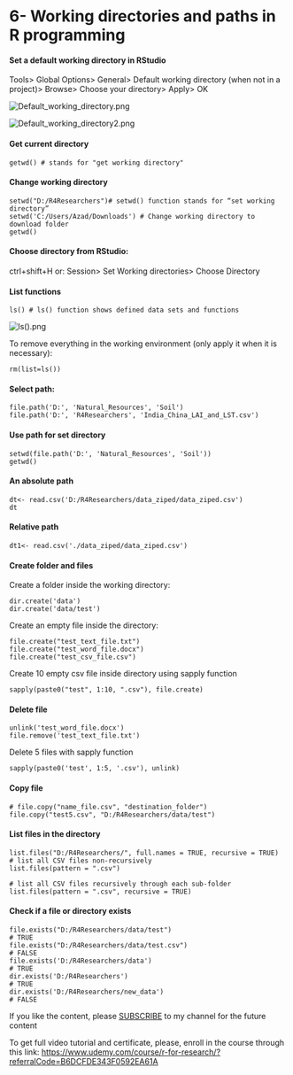 # 6- Working directories and paths in R programming

#### Set a default working directory in RStudio
Tools> Global Options> General> Default working directory (when not in a project)> Browse> Choose your directory> Apply> OK

![Default_working_directory.png](https://cdn.hashnode.com/res/hashnode/image/upload/v1626525125418/DRApsLpqW.png)

![Default_working_directory2.png](https://cdn.hashnode.com/res/hashnode/image/upload/v1626525141549/-xQXqNS0o.png)

#### Get current directory
```
getwd() # stands for "get working directory"
```
#### Change working directory
```
setwd("D:/R4Researchers")# setwd() function stands for “set working directory”
setwd('C:/Users/Azad/Downloads') # Change working directory to download folder
getwd()
```
#### Choose directory from RStudio:
ctrl+shift+H
or: Session> Set Working directories> Choose Directory


#### List functions
```
ls() # ls() function shows defined data sets and functions
```
![ls().png](https://cdn.hashnode.com/res/hashnode/image/upload/v1626525991705/WUkBvQ-yuY.png)

To remove everything in the working environment (only apply it when it is necessary):
```
rm(list=ls())
```

#### Select path:
```
file.path('D:', 'Natural_Resources', 'Soil')
file.path('D:', 'R4Researchers', 'India_China_LAI_and_LST.csv')
```
#### Use path for set directory
```
setwd(file.path('D:', 'Natural_Resources', 'Soil'))
getwd()
```

#### An absolute path
```
dt<- read.csv('D:/R4Researchers/data_ziped/data_ziped.csv')
dt
```
#### Relative path
```
dt1<- read.csv('./data_ziped/data_ziped.csv')
```
#### Create folder and files
Create a folder inside the working directory:
```
dir.create('data')
dir.create('data/test')
```

Create an empty file inside the directory:

```
file.create("test_text_file.txt")
file.create("test_word_file.docx")
file.create("test_csv_file.csv")
```
Create 10 empty csv file inside directory using sapply function
```
sapply(paste0("test", 1:10, ".csv"), file.create)
```
#### Delete file
```
unlink('test_word_file.docx')
file.remove('test_text_file.txt')
```
Delete 5 files with sapply function
```
sapply(paste0('test', 1:5, '.csv'), unlink)
```
#### Copy file

```
# file.copy("name_file.csv", "destination_folder")
file.copy("test5.csv", "D:/R4Researchers/data/test")
```
#### List files in the directory
```
list.files("D:/R4Researchers/", full.names = TRUE, recursive = TRUE)
# list all CSV files non-recursively
list.files(pattern = ".csv")

# list all CSV files recursively through each sub-folder
list.files(pattern = ".csv", recursive = TRUE)
```
  
#### Check if a file or directory exists
```
file.exists("D:/R4Researchers/data/test")
# TRUE
file.exists("D:/R4Researchers/data/test.csv")
# FALSE
file.exists('D:/R4Researchers/data')
# TRUE 
dir.exists('D:/R4Researchers')
# TRUE
dir.exists('D:/R4Researchers/new_data')
# FALSE
```
<p>If you like the content, please <a target="_blank" href="https://www.youtube.com/channel/UCpbWlHEqBSnJb6i4UemXQpA?sub_confirmation=1">SUBSCRIBE</a> to my channel for the future content</p>

To get full video tutorial and certificate, please, enroll in the course through this link:
https://www.udemy.com/course/r-for-research/?referralCode=B6DCFDE343F0592EA61A